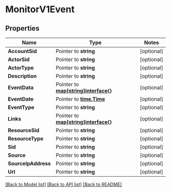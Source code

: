 # MonitorV1Event

## Properties
Name | Type | Notes
------------ | ------------- | -------------
**AccountSid** | Pointer to **string** | [optional] 
**ActorSid** | Pointer to **string** | [optional] 
**ActorType** | Pointer to **string** | [optional] 
**Description** | Pointer to **string** | [optional] 
**EventData** | Pointer to [**map[string]interface{}**](.md) | [optional] 
**EventDate** | Pointer to [**time.Time**](time.Time.md) | [optional] 
**EventType** | Pointer to **string** | [optional] 
**Links** | Pointer to [**map[string]interface{}**](.md) | [optional] 
**ResourceSid** | Pointer to **string** | [optional] 
**ResourceType** | Pointer to **string** | [optional] 
**Sid** | Pointer to **string** | [optional] 
**Source** | Pointer to **string** | [optional] 
**SourceIpAddress** | Pointer to **string** | [optional] 
**Url** | Pointer to **string** | [optional] 

[[Back to Model list]](../README.md#documentation-for-models) [[Back to API list]](../README.md#documentation-for-api-endpoints) [[Back to README]](../README.md)


